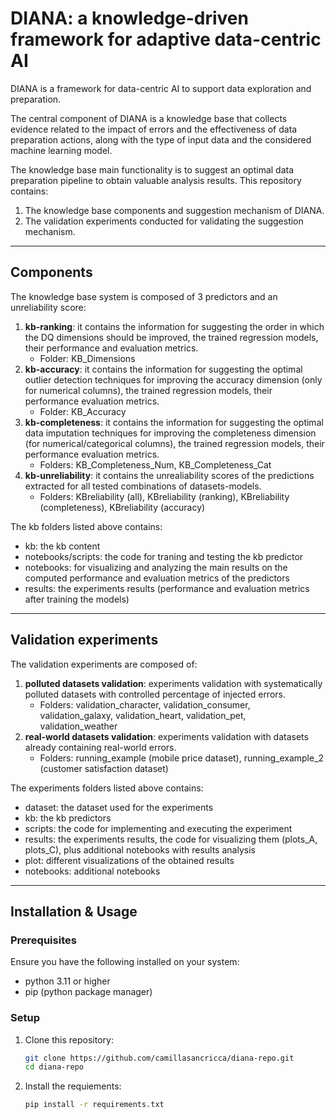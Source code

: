 # DIANA: a knowledge-driven framework for adaptive data-centric AI 

DIANA is a framework for data-centric AI to support data exploration and preparation.

The central component of DIANA is a knowledge base that collects evidence related to the impact of errors and the effectiveness of data preparation actions, along with the type of input data and the considered machine learning model.

The knowledge base main functionality is to suggest an optimal data preparation pipeline to obtain valuable analysis results. 
This repository contains:

1. The knowledge base components and suggestion mechanism of DIANA.
2. The validation experiments conducted for validating the suggestion mechanism.

---

## Components

The knowledge base system is composed of 3 predictors and an unreliability score:

1. **kb-ranking**: it contains the information for suggesting the order in which the DQ dimensions should be improved, the trained regression models, their performance and evaluation metrics.
   - Folder: KB_Dimensions
2. **kb-accuracy**: it contains the information for suggesting the optimal outlier detection techniques for improving the accuracy dimension (only for numerical columns), the trained regression models, their performance evaluation metrics.
   - Folder: KB_Accuracy
3. **kb-completeness**: it contains the information for suggesting the optimal data imputation techniques for improving the completeness dimension (for numerical/categorical columns), the trained regression models, their performance evaluation metrics.
   - Folders: KB_Completeness_Num, KB_Completeness_Cat
4. **kb-unreliability**: it contains the unrealiability scores of the predictions extracted for all tested combinations of datasets-models.
   - Folders: KBreliability (all), KBreliability (ranking), KBreliability (completeness), KBreliability (accuracy)

The kb folders listed above contains:

- kb: the kb content
- notebooks/scripts: the code for traning and testing the kb predictor
- notebooks: for visualizing and analyzing the main results on the computed performance and evaluation metrics of the predictors
- results: the experiments results (performance and evaluation metrics after training the models)

---

## Validation experiments

The validation experiments are composed of:

1. **polluted datasets validation**: experiments validation with systematically polluted datasets with controlled percentage of injected errors.
   - Folders: validation_character, validation_consumer, validation_galaxy, validation_heart, validation_pet, validation_weather
2. **real-world datasets validation**: experiments validation with datasets already containing real-world errors.
   - Folders: running_example (mobile price dataset), running_example_2 (customer satisfaction dataset)

The experiments folders listed above contains:

- dataset: the dataset used for the experiments
- kb: the kb predictors
- scripts: the code for implementing and executing the experiment
- results: the experiments results, the code for visualizing them (plots_A, plots_C), plus additional notebooks with results analysis
- plot: different visualizations of the obtained results
- notebooks: additional notebooks

---

## Installation & Usage

### Prerequisites
Ensure you have the following installed on your system:
- python 3.11 or higher
- pip (python package manager)

### Setup
1. Clone this repository:
   ```bash
   git clone https://github.com/camillasancricca/diana-repo.git
   cd diana-repo
   ```
2. Install the requiements:
   ```bash
   pip install -r requirements.txt
   ```
